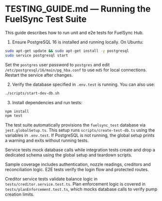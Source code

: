 # TESTING_GUIDE.md — Running the FuelSync Test Suite

This guide describes how to run unit and e2e tests for FuelSync Hub.

1. Ensure PostgreSQL 16 is installed and running locally. On Ubuntu:

```bash
sudo apt-get update && sudo apt-get install -y postgresql
sudo service postgresql start
```
   Set the `postgres` user password to `postgres` and edit
   `/etc/postgresql/16/main/pg_hba.conf` to use `md5` for local connections.
   Restart the service after changes.

2. Verify the database specified in `.env.test` is running. You can also use:

```bash
./scripts/start-dev-db.sh
```

3. Install dependencies and run tests:

```bash
npm install
npm test
```

The test suite automatically provisions the `fuelsync_test` database via `jest.globalSetup.ts`. This setup runs `scripts/create-test-db.ts` using the variables in `.env.test`.
If PostgreSQL is not running, the global setup prints a warning and exits without running tests.

Service tests mock database calls while integration tests create and drop a dedicated schema using the global setup and teardown scripts.

Sample coverage includes authentication, nozzle readings, creditors and reconciliation logic. E2E tests verify the login flow and protected routes.

Creditor service tests validate balance logic in `tests/creditor.service.test.ts`.
Plan enforcement logic is covered in `tests/planEnforcement.test.ts`, which mocks database calls to verify pump creation limits.

